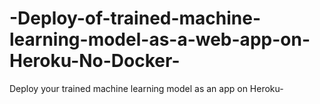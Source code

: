 # -Deploy-of-trained-machine-learning-model-as-a-web-app-on-Heroku-No-Docker-
Deploy your trained machine learning model as an app on Heroku-
